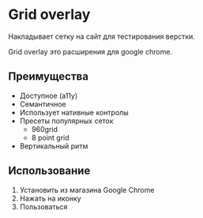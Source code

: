 # Grid overlay
Накладывает сетку на сайт для тестирования верстки.

Grid overlay это расширения для google chrome.


## Преимущества
* Доступное (a11y)
* Семантичное
* Использует нативные контролы
* Пресеты популярных сеток
  * 960grid
  * 8 point grid
* Вертикальный ритм


## Использование
1. Установить из магазина Google Chrome
2. Нажать на иконку
3. Пользоваться